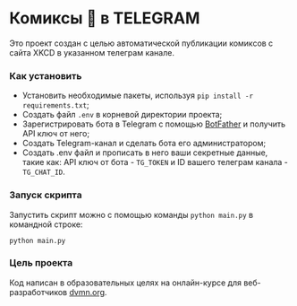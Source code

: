 # Комиксы :snake: в TELEGRAM

Это проект создан с целью автоматической публикации комиксов с сайта XKCD в указанном телеграм канале.

### Как установить

- Установить необходимые пакеты, используя `pip install -r requirements.txt`;
- Создать файл `.env` в корневой директории проекта;
- Зарегистрировать бота в Telegram с помощью [BotFather](https://telegram.me/BotFather) и получить API ключ от него;
- Создать Telegram-канал и сделать бота его администратором;
- Создать .env файл и прописать в него ваши секретные данные, такие как: API ключ от бота - `TG_TOKEN` и ID вашего телеграм канала - `TG_CHAT_ID`.

### Запуск скрипта

Запустить скрипт можно с помощью команды `python main.py` в командной строке:

```
python main.py
```

### Цель проекта

Код написан в образовательных целях на онлайн-курсе для веб-разработчиков [dvmn.org](https://dvmn.org/).
